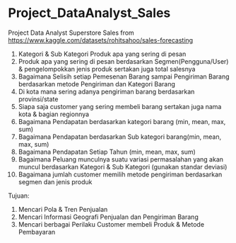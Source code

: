 # Project_DataAnalyst_Sales
Project Data Analyst Superstore Sales from https://www.kaggle.com/datasets/rohitsahoo/sales-forecasting

1. Kategori & Sub Kategori Produk apa yang sering di pesan
2. Produk apa yang sering di pesan berdasarkan Segmen(Pengguna/User) & pengelompokkan jenis produk sertakan juga total salesnya
3. Bagaimana Selisih setiap Pemesenan Barang sampai Pengiriman Barang berdasarkan metode Pengiriman dan Kategori Barang
4. Di kota mana sering adanya pengiriman barang berdasarkan provinsi/state
5. Siapa saja customer yang sering membeli barang sertakan juga nama kota & bagian regionnya
6. Bagaimana Pendapatan berdasarkan kategori barang (min, mean, max, sum)
7. Bagaimana Pendapatan berdasarkan Sub kategori barang(min, mean, max, sum)
8. Bagaimana Pendapatan Setiap Tahun (min, mean, max, sum)
9. Bagaimana Peluang munculnya suatu variasi permasalahan yang akan muncul berdasarkan Kategori & Sub Kategori (gunakan standar deviasi)
10. Bagaimana jumlah customer memilih metode pengiriman berdasarkan segmen dan jenis produk

Tujuan:
1. Mencari Pola & Tren Penjualan
2. Mencari Informasi Geografi Penjualan dan Pengiriman Barang
3. Mencari berbagai Perilaku Customer membeli Produk & Metode Pembayaran
